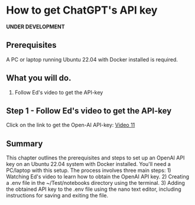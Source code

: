 # How to get ChatGPT's API key

**UNDER DEVELOPMENT**

## Prerequisites

A PC or laptop running Ubuntu 22.04 with Docker installed is required.

## What you will do.

1. Follow Ed's video to get the API-key

## Step 1 - Follow Ed's video to get the API-key

Click on the link to get the Open-AI API-key: [Video 11](https://www.udemy.com/course/llm-engineering-master-ai-and-large-language-models/learn/lecture/46867735#overview)

## Summary

This chapter outlines the prerequisites and steps to set up an OpenAI API key on an Ubuntu 22.04 system with Docker installed.  You'll need a PC/laptop with this setup. The process involves three main steps: 1) Watching Ed's video to learn how to obtain the OpenAI API key. 2) Creating a .env file in the ~/Test/notebooks directory using the terminal. 3) Adding the obtained API key to the .env file using the nano text editor, including instructions for saving and exiting the file.

